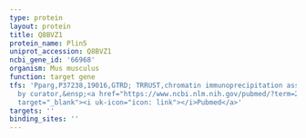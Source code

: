 ```yaml
---
type: protein
layout: protein
title: Q8BVZ1
protein_name: Plin5
uniprot_accession: Q8BVZ1
ncbi_gene_id: '66968'
organism: Mus musculus
function: target gene
tfs: 'Pparg,P37238,19016,GTRD; TRRUST,chromatin immunoprecipitation assay; inferred
  by curator,&ensp;<a href="https://www.ncbi.nlm.nih.gov/pubmed/?term=20643096%5Buid%5D"
  target="_blank"><i uk-icon="icon: link"></i>Pubmed</a>'
targets: ''
binding_sites: ''
---
```

